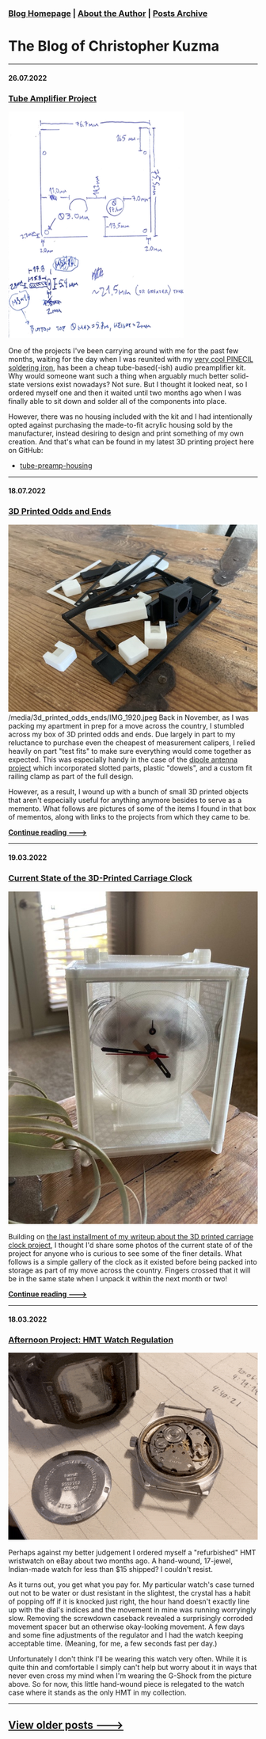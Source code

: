 ### [Blog Homepage](https://github.com/ckuzma/blog) | [About the Author](https://ckuzma.github.io/) | [Posts Archive](/posts)
# The Blog of Christopher Kuzma

----

#### 26.07.2022
### [Tube Amplifier Project](./posts/2022/2022-07-26-tube-amplifier-project.md)

![initial_sketch](./posts/2022/media/tube-amp-case/initial_sketch.png)

One of the projects I've been carrying around with me for the past few months, waiting for the day when I was reunited with my [very cool PINECIL soldering iron](https://pine64.com/product/pinecil-smart-mini-portable-soldering-iron/), has been a cheap tube-based(-ish) audio preamplifier kit.  Why would someone want such a thing when arguably much better solid-state versions exist nowadays?  Not sure.  But I thought it looked neat, so I ordered myself one and then it waited until two months ago when I was finally able to sit down and solder all of the components into place.

However, there was no housing included with the kit and I had intentionally opted against purchasing the made-to-fit acrylic housing sold by the manufacturer, instead desiring to design and print something of my own creation.  And that's what can be found in my latest 3D printing project here on GitHub:

- [tube-preamp-housing](https://github.com/ckuzma/tube-preamp-housing)

----

#### 18.07.2022
### [3D Printed Odds and Ends](./posts/2022/2022-07-18-3d-printed-odds-ends.md)

![Pile of 3d printed parts](./posts/2022/media/3d_printed_odds_ends/IMG_1920.jpeg)
/media/3d_printed_odds_ends/IMG_1920.jpeg
Back in November, as I was packing my apartment in prep for a move across the country, I stumbled across my box of 3D printed odds and ends.  Due largely in part to my reluctance to purchase even the cheapest of measurement calipers, I relied heavily on part "test fits" to make sure everything would come together as expected.  This was especially handy in the case of the [dipole antenna project](./posts/2021/2021-07-17-dipole.md) which incorporated slotted parts, plastic "dowels", and a custom fit railing clamp as part of the full design.

However, as a result, I wound up with a bunch of small 3D printed objects that aren't especially useful for anything anymore besides to serve as a memento.  What follows are pictures of some of the items I found in that box of mementos, along with links to the projects from which they came to be.

**[Continue reading --->](./posts/2022/2022-07-18-3d-printed-odds-ends.md)**

----

#### 19.03.2022
### [Current State of the 3D-Printed Carriage Clock](./posts/2022/2022-03-19-carriage-clock-currently.md)

![carriage clock](./posts/2022/media/carriage_clock/IMG_3110.jpeg)

Building on [the last installment of my writeup about the 3D printed carriage clock project](./posts/2022/2022-01-24-carriage-clock-pt3.md), I thought I'd share some photos of the current state of of the project for anyone who is curious to see some of the finer details.  What follows is a simple gallery of the clock as it existed before being packed into storage as part of my move across the country.  Fingers crossed that it will be in the same state when I unpack it within the next month or two!

**[Continue reading --->](./posts/2022/2022-03-19-carriage-clock-currently.md)**

----

#### 18.03.2022
### [Afternoon Project: HMT Watch Regulation](posts/2022/2022-03-18-hmt-tuning.md)

![HMT movement](posts/2022/media/hmt_watch/hmt01.gif)

Perhaps against my better judgement I ordered myself a "refurbished" HMT wristwatch on eBay about two months ago.  A hand-wound, 17-jewel, Indian-made watch for less than $15 shipped?  I couldn't resist.

As it turns out, you get what you pay for.  My particular watch's case turned out not to be water or dust resistant in the slightest, the crystal has a habit of popping off if it is knocked just right, the hour hand doesn't exactly line up with the dial's indices and the movement in mine was running worryingly slow.  Removing the screwdown caseback revealed a surprisingly corroded movement spacer but an otherwise okay-looking movement.  A few days and some fine adjustments of the regulator and I had the watch keeping acceptable time.  (Meaning, for me, a few seconds fast per day.)

Unfortunately I don't think I'll be wearing this watch very often.  While it is quite thin and comfortable I simply can't help but worry about it in ways that never even cross my mind when I'm wearing the G-Shock from the picture above.  So for now, this little hand-wound piece is relegated to the watch case where it stands as the only HMT in my collection.

----

## [View older posts --->](/posts)